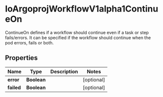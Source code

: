 

# IoArgoprojWorkflowV1alpha1ContinueOn

ContinueOn defines if a workflow should continue even if a task or step fails/errors. It can be specified if the workflow should continue when the pod errors, fails or both.
## Properties

Name | Type | Description | Notes
------------ | ------------- | ------------- | -------------
**error** | **Boolean** |  |  [optional]
**failed** | **Boolean** |  |  [optional]



